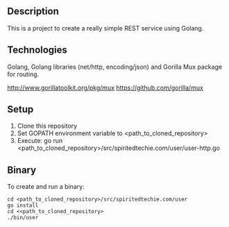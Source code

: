Description
-----------

This is a project to create a really simple REST service using Golang.

Technologies
------------

Golang, Golang libraries (net/http, encoding/json) and Gorilla Mux package for routing.

http://www.gorillatoolkit.org/pkg/mux
https://github.com/gorilla/mux

Setup
-----

1. Clone this repository
2. Set GOPATH environment variable to <path_to_cloned_repository>
3. Execute:
    go run <path_to_cloned_repository>/src/spiritedtechie.com/user/user-http.go

Binary
------

To create and run a binary:

    cd <path_to_cloned_repository>/src/spiritedtechie.com/user
    go install
    cd <<path_to_cloned_repository>
    ./bin/user
